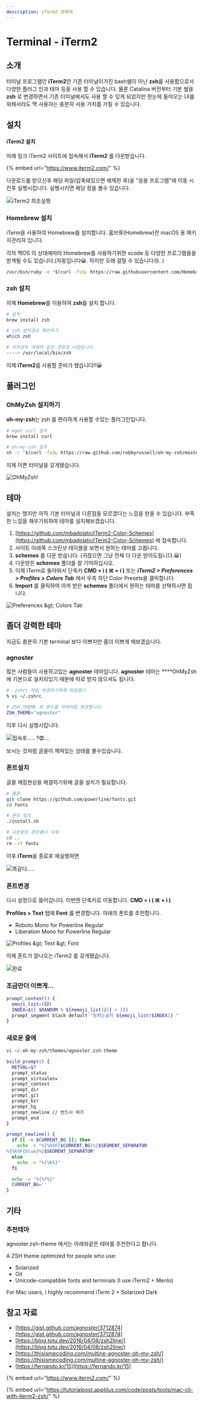 ```yaml
---
description: iTerm2 관하여
---
```


# Terminal - iTerm2

## 소개

 터미널 프로그램인 **iTerm2**란 기존 터미널이가진 bash쉘이 아닌 **zsh**를 사용함으로서 다양한 플러그 인과 테마 등을 사용 할 수 있습니다. 물론 Catalina 버전부터 기본 쉘을 **zsh** 로 변경하면서 기존 터미널에서도 사용 할 수 있게 되었지만 한눈에 들어오는 UI를 위해서라도 맥 사용자는 충분히 사용 가치를 가질 수 있습니다.

## 설치

#### iTerm2 설치 <a id="iterm2-&#xC124;&#xCE58;"></a>

 아래 링크 iTerm2 사이트에 접속해서 **iTerm2** 를 다운받습니다.

{% embed url="https://www.iterm2.com/" %}

 다운로드를 받으신후 해당 파일\(압축돼있으면 해제한 후\)을 "응용 프로그램"에 이동 시킨후 실행시킵니다. 실행시키면 해당 창을 볼수 있습니다.

![iTerm2 &#xCD5C;&#xCD08;&#xC2E4;&#xD589;](../.gitbook/assets/iterm-first-start.png)



### Homebrew 설치

iTerm을 사용하여 Homebrew를 설치합니다. 홈브류\(Homebrew\)란 macOS 용 패키지관리자 입니다. 

 각자 맥OS 의 상태에따라 Homebrew를 사용하기위한 xcode 등 다양한 프로그램들을 받게될 수도 있습니다.\(자동입니다😀. 하지만 오래 걸릴 수 있습니다😢. \)

```bash
/usr/bin/ruby -e "$(curl -fsSL https://raw.githubusercontent.com/Homebrew/install/master/install)"
```

### 

### zsh 설치

 이제 **Homebrew**를 이용하여 **zsh**를 설치 합니다.

```bash
# 설치
brew install zsh

# zsh 설치경로 확인하기
which zsh

# 저의경우 아래와 같은 경로로 나왔습니다
----> /usr/local/bin/zsh
```

 이제 **iTerm2**를 사용할 준비가 됐습니다!!😀



## 플러그인

### OhMyZsh 설치하기

**oh-my-zsh**는 zsh 를 편리하게 사용할 수있는 플러그인입니다. 

```bash
# wget curl 설치
brew install curl

# oh-my-zsh 설치
sh -c "$(curl -fsSL https://raw.github.com/robbyrussell/oh-my-zsh/master/tools/install.sh)"
```

이제 이쁜 터미널을 갖게됐습니다.

![OhMyZsh!](../.gitbook/assets/ohmyzsh-1.png)



## 테마

설치는 했지만 아직 기본 터미널과 다른점을 모르겠다는 느낌을 받을 수 있습니다. 부족한 느낌을 채우기위하여 테마를 설치해보겠습니다. 

1. [https://github.com/mbadolato/iTerm2-Color-Schemes](https://github.com/mbadolato/iTerm2-Color-Schemes) 에 접속합니다.
2. 사이트 아래쪽 스크린샷 테이블을 보면서 원하는 테마를 고릅니다.
3. **schemes** 를 다운 받습니다. \(귀찮으면 그냥 전체 다 다운 받아도됩니다.😀\)
4. 다운받은 **schemes** 폴더를 잘 기억하십시오.
5. 이제 iTerm로 돌아와서 단축키 **CMD + i \( ⌘ + i \)** 또는 _**iTerm2 &gt; Preferences &gt; Profiles &gt; Colors Tab**_ 에서 우측 하단 Color Presets을 클릭합니다.
6. **Import** 를 클릭하여 아까 받은 **schemes** 폴더에서 원하는 테마를 선택하시면 됩니다.

![Preferences &amp;gt; Colors Tab  ](../.gitbook/assets/2020-04-25-6.33.01.png)



## 좀더 강력한 테마

 지금도 충분히 기본 terminal 보다 이쁘지만 좀더 이쁘게 해보겠습니다.

### agnoster

 많은 사람들이 사용하고있는 **agnoster** 테마입니다. **agnoster** 테마는  ****OhMyZsh에 기본으로 설치되있기 때문에 따로 받지 않으셔도 됩니다.

```bash
# .zshrc 파일 변경하기위해 파일열기
% vi ~/.zshrc

# ZSH_THEME 의 변수를 아래처럼 변경합니다.
ZSH_THEME="agnoster"
```

 이후 다시 실행시킵니다.

![&#xC811;&#xC18D;&#xD6C4;..... ?&#x1F628;...](../.gitbook/assets/2020-04-25-7.03.58.png)

 보시는 것처럼 글꼴이 깨져있는 상태를 볼수있습니다. 

###  폰트설치

 글꼴 깨짐현상을 해결하기위해 글꼴 설치가 필요합니다.

```bash
# 클론
git clone https://github.com/powerline/fonts.git
cd fonts

# 폰트 설치
./install.sh

# 다운받은 폰트폴더 삭제
cd ..
rm -rf fonts
```

 이후 **iTerm**을 종료후 재실행하면 

![&#xB611;&#xAC19;&#xB2E4;.....](../.gitbook/assets/2020-04-25-7.11.26.png)

### 폰트변경

 다시 설정으로 들어갑니다. 이번엔 단축키로 이동합니다. **CMD + i \( ⌘ + i \)**

**Profiles &gt;  Text**  탭에 **Font** 를 변경합니다. 아래의 폰트를 추천합니다.

* Roboto Mono for Powerline Regular
* Liberation Mono for Powerline Regular

![Profiles  &amp;gt;  Text  &amp;gt;  Font](../.gitbook/assets/2020-04-25-7.14.27.png)

  이제 폰트가 잘나오는 iTerm2 를 갖게됐습니다.

![&#xC644;&#xB8CC;](../.gitbook/assets/2020-04-25-7.18.55.png)

###  조금만더 이쁘게...

```bash
prompt_context() {
  emoji_list=(🐱)
  INDEX=$(( $RANDOM % ${#emoji_list[@]} + 1))
  prompt_segment black default "원하는글자 ${emoji_list[$INDEX]} "
}

```

###  새로운 줄에

```bash
vi ~/.oh-my-zsh/themes/agnoster.zsh-theme
```

```bash
build_prompt() {
  RETVAL=$?
  prompt_status
  prompt_virtualenv
  prompt_context
  prompt_dir
  prompt_git
  prompt_bzr
  prompt_hg
  prompt_newline // 반드시 여기
  prompt_end
}
```

```bash
prompt_newline() {
  if [[ -n $CURRENT_BG ]]; then
    echo -n "%{%k%F{$CURRENT_BG}%}$SEGMENT_SEPARATOR
%{%k%F{blue}%}$SEGMENT_SEPARATOR"
  else
    echo -n "%{%k%}"
  fi

  echo -n "%{%f%}"
  CURRENT_BG=''
}
```

##  기타

### 추천테마 

agnoster.zsh-theme 에서는 아래와같은 테마를 추천한다고 합니다.

A ZSH theme optimized for people who use:

* Solarized
* Git
* Unicode-compatible fonts and terminals \(I use iTerm2 + Menlo\)

For Mac users, I highly recommend iTerm 2 + Solarized Dark

## 참고 자료

* [https://gist.github.com/agnoster/3712874](https://gist.github.com/agnoster/3712874)
* [https://blog.totu.dev/2016/04/08/zsh2line/](https://blog.totu.dev/2016/04/08/zsh2line/)
* [https://thisismecoding.com/multine-agnoster-oh-my-zsh/](https://thisismecoding.com/multine-agnoster-oh-my-zsh/)
* [https://fernando.kr/15](https://fernando.kr/15)

{% embed url="https://www.iterm2.com/" %}

{% embed url="https://tutorialpost.apptilus.com/code/posts/tools/mac-cli-with-iterm2-zsh/" %}

